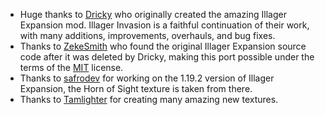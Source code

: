 + Huge thanks to [Dricky](https://github.com/OhDricky) who originally created the amazing Illager Expansion mod. Illager Invasion is a faithful continuation of their work, with many additions, improvements, overhauls, and bug fixes.
+ Thanks to [ZekeSmith](https://modrinth.com/user/ZekeSmith) who found the original Illager Expansion source code after it was deleted by Dricky, making this port possible under the terms of the [MIT](https://spdx.org/licenses/MIT.html) license.
+ Thanks to [safrodev](https://www.curseforge.com/members/safrodev) for working on the 1.19.2 version of Illager Expansion, the Horn of Sight texture is taken from there.
+ Thanks to [Tamlighter](https://www.curseforge.com/members/tamlighter) for creating many amazing new textures.